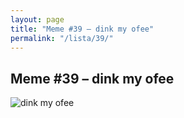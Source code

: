```yaml
---
layout: page
title: "Meme #39 – dink my ofee"
permalink: "/lista/39/"
---
```


## Meme #39 – dink my ofee

![dink my ofee](https://i.chzbgr.com/full/10441192448/hF18363A9/dink-my-ofee)

